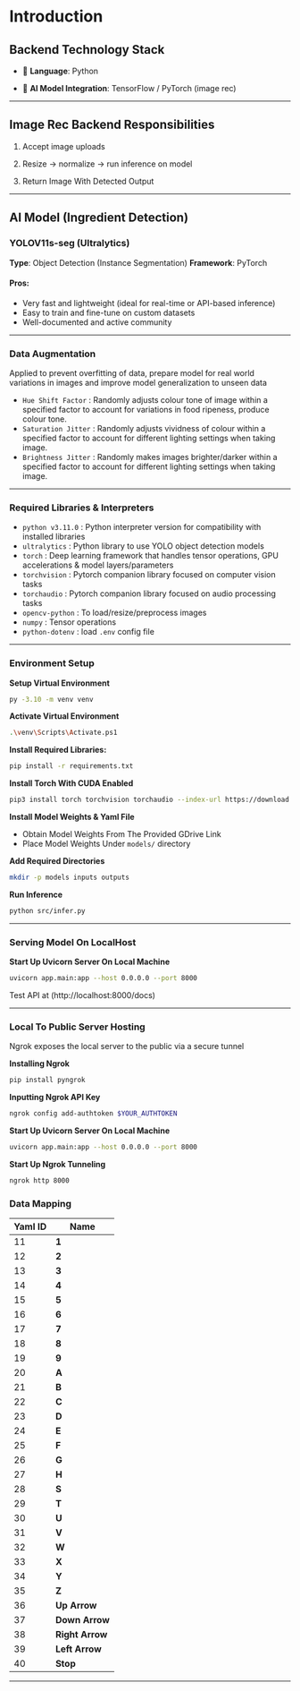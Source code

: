 # Introduction

## Backend Technology Stack
- 🐍 **Language**: Python

- 🧠 **AI Model Integration**: TensorFlow / PyTorch (image rec)

---

## Image Rec Backend Responsibilities
1. Accept image uploads

2. Resize → normalize → run inference on model

3. Return Image With Detected Output

---

## AI Model (Ingredient Detection)

### YOLOV11s-seg (Ultralytics)

**Type**: Object Detection (Instance Segmentation)
**Framework**: PyTorch

#### Pros:

- Very fast and lightweight (ideal for real-time or API-based inference)
- Easy to train and fine-tune on custom datasets
- Well-documented and active community

---

### Data Augmentation
Applied to prevent overfitting of data, prepare model for real world variations in images and improve model generalization to unseen data

- `Hue Shift Factor` : Randomly adjusts colour tone of image within a specified factor to account for variations in food ripeness, produce colour tone.
- `Saturation Jitter` : Randomly adjusts vividness of colour within a specified factor to account for different lighting settings when taking image.
- `Brightness Jitter` : Randomly makes images brighter/darker within a specified factor to account for different lighting settings when taking image.
---

### Required Libraries & Interpreters
- `python v3.11.0` : Python interpreter version for compatibility with installed libraries
- `ultralytics` : Python library to use YOLO object detection models
- `torch` : Deep learning framework that handles tensor operations, GPU accelerations & model layers/parameters
- `torchvision` : Pytorch companion library focused on computer vision tasks
- `torchaudio` : Pytorch companion library focused on audio processing tasks
- `opencv-python` : To load/resize/preprocess images
- `numpy` : Tensor operations
- `python-dotenv` : load `.env` config file

---

### Environment Setup
**Setup Virtual Environment**
```bash
py -3.10 -m venv venv
```

**Activate Virtual Environment**
```bash
.\venv\Scripts\Activate.ps1
```

**Install Required Libraries:**
```bash
pip install -r requirements.txt
```

**Install Torch With CUDA Enabled**
```bash
pip3 install torch torchvision torchaudio --index-url https://download.pytorch.org/whl/cu126
```

**Install Model Weights & Yaml File**
- Obtain Model Weights From The Provided GDrive Link
- Place Model Weights Under `models/` directory

**Add Required Directories**
```bash
mkdir -p models inputs outputs
```

**Run Inference**
```bash
python src/infer.py
```

---


### Serving Model On LocalHost

**Start Up Uvicorn Server On Local Machine**
```bash
uvicorn app.main:app --host 0.0.0.0 --port 8000
```

Test API at (http://localhost:8000/docs)

---

### Local To Public Server Hosting
Ngrok exposes the local server to the public via a secure tunnel

**Installing Ngrok**
```bash
pip install pyngrok
```

**Inputting Ngrok API Key**
```bash
ngrok config add-authtoken $YOUR_AUTHTOKEN
```

**Start Up Uvicorn Server On Local Machine**
```bash
uvicorn app.main:app --host 0.0.0.0 --port 8000
```

**Start Up Ngrok Tunneling**
```bash
ngrok http 8000
```

### Data Mapping
| Yaml ID | Name |
|---|---|
| 11 | **1** |
| 12 | **2** |
| 13 | **3** |
| 14 | **4** |
| 15 | **5** |
| 16 | **6** |
| 17 | **7** |
| 18 | **8** |
| 19 | **9** |
| 20 | **A** |
| 21 | **B** |
| 22 | **C** |
| 23 | **D** |
| 24 | **E** |
| 25 | **F** |
| 26 | **G** |
| 27 | **H** |
| 28 | **S** |
| 29 | **T** |
| 30 | **U** |
| 31 | **V** |
| 32 | **W** |
| 33 | **X** |
| 34 | **Y** |
| 35 | **Z** |
| 36 | **Up Arrow** |
| 37 | **Down Arrow** |
| 38 | **Right Arrow** |
| 39 | **Left Arrow** |
| 40 | **Stop** |

---

